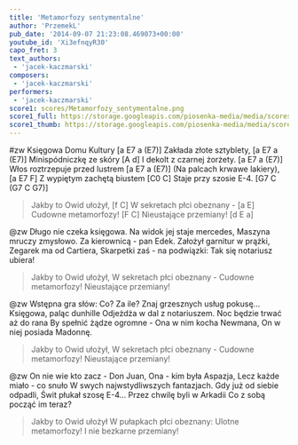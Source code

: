 ```yaml
---
title: 'Metamorfozy sentymentalne'
author: 'PrzemekL'
pub_date: '2014-09-07 21:23:08.469073+00:00'
youtube_id: 'Xi3efnqyR30'
capo_fret: 3
text_authors:
 - 'jacek-kaczmarski'
composers:
 - 'jacek-kaczmarski'
performers:
 - 'jacek-kaczmarski'
score1: scores/Metamorfozy_sentymentalne.png
score1_full: https://storage.googleapis.com/piosenka-media/media/scores/Metamorfozy_sentymentalne.png
score1_thumb: https://storage.googleapis.com/piosenka-media/media/scores/Metamorfozy_sentymentalne.png.180x0_q85_upscale.jpg
---
```


#zw
 Księgowa Domu Kultury [a E7 a (E7)]
Zakłada złote sztyblety, [a E7 a (E7)]
Minispódniczkę ze skóry [A d]
I dekolt z czarnej żorżety. [a E7 a (E7)]
  Włos roztrzepuje przed lustrem [a E7 a (E7)]
  (Na palcach krwawe lakiery), [a E7 F]
  Z wypiętym zachętą biustem [C0 C]
  Staje przy szosie E-4. [G7 C (G7 C G7)]
>Jakby to Owid ułożył, [f C]
>W sekretach płci obeznany - [a E]
>Cudowne metamorfozy! [F C]
>Nieustające przemiany! [d E a]

@zw
Długo nie czeka księgowa.
Na widok jej staje mercedes,
Maszyna mruczy zmysłowo.
Za kierownicą - pan Edek.
  Założył garnitur w prążki,
  Zegarek ma od Cartiera,
  Skarpetki zaś - na podwiązki:
  Tak się notariusz ubiera!
>Jakby to Owid ułożył,
>W sekretach płci obeznany -
>Cudowne metamorfozy!
>Nieustające przemiany!

@zw
Wstępna gra słów: Co? Za ile?
Znaj grzesznych usług pokusę...
Księgowa, paląc dunhille
Odjeżdża w dal z notariuszem.
  Noc będzie trwać aż do rana
  By spełnić żądze ogromne -
  Ona w nim kocha Newmana,
  On w niej posiada Madonnę.
>Jakby to Owid ułożył,
>W sekretach płci obeznany -
>Cudowne metamorfozy!
>Nieustające przemiany!

@zw
On nie wie kto zacz - Don Juan,
Ona - kim była Aspazja,
Lecz każde miało - co snuło
W swych najwstydliwszych fantazjach.
  Gdy już od siebie odpadli,
  Świt płukał szosę E-4...
  Przez chwilę byli w Arkadii
  Co z sobą począć im teraz?
>Jakby to Owid ułożył
>W pułapkach płci obeznany:
>Ulotne metamorfozy!
>I nie bezkarne przemiany!